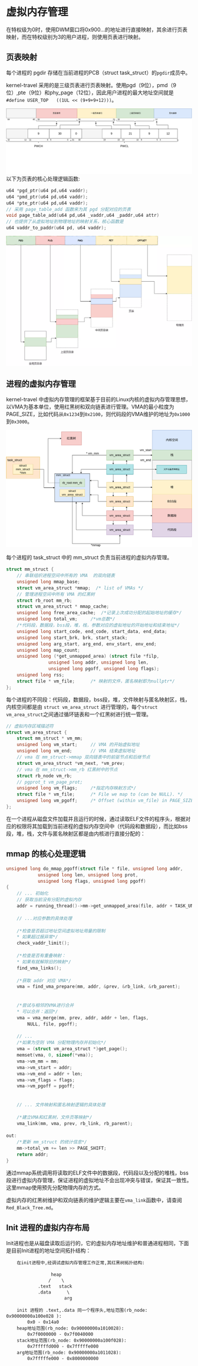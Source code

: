 # 虚拟内存管理

在特权级为0时，使用DWM窗口将0x900...的地址进行直接映射，其余进行页表映射，而在特权级别为3的用户进程，则使用页表进行映射。

## 页表映射

每个进程的 pgdir 存储在当前进程的PCB（struct task_struct）的`pgdir`成员中。

kernel-travel 采用的是三级页表进行页表映射。使用pgd（9位），pmd（9位）,pte（9位）和phy_page（12位），因此用户进程的最大地址空间就是`#define USER_TOP   ((1UL << (9+9+9+12)))`。

![Alt text](./img/虚拟地址位.png)
以下为页表的核心处理逻辑函数:
```c
u64 *pgd_ptr(u64 pd,u64 vaddr);
u64 *pmd_ptr(u64 pd,u64 vaddr);
u64 *pte_ptr(u64 pd,u64 vaddr);
// 采用 page_table_add 函数来为其 pgd 分配对应的页表
void page_table_add(u64 pd,u64 _vaddr,u64 _paddr,u64 attr)
// 也提供了从虚拟地址到物理地址的映射关系，核心函数是
u64 vaddr_to_paddr(u64 pd, u64 vaddr);
```
![alt text](./img/页表映射.png)

## 进程的虚拟内存管理

kernel-travel 中虚拟内存管理的框架基于目前的Linux内核的虚拟内存管理思想，以VMA为基本单位，使用红黑树和双向链表进行管理。VMA的最小粒度为PAGE_SIZE，比如代码从`0x1234`到`0x2100`，则代码段的VMA维护的地址为`0x1000`到`0x3000`。

![VMA](./img/虚拟内存.png)

每个进程的 task_struct 中的 mm_struct 负责当前进程的虚拟内存管理。
```c
struct mm_struct {
	// 串联组织进程空间中所有的 VMA  的双向链表 
	unsigned long mmap_base;
	struct vm_area_struct *mmap;  /* list of VMAs */
	// 管理进程空间中所有 VMA 的红黑树
	struct rb_root mm_rb;
	struct vm_area_struct * mmap_cache;
	unsigned long free_area_cache;	/*记录上次成功分配的起始地址的缓存*/
	unsigned long total_vm;		/*vm总数*/
	/*代码段，数据段，bss段，堆，栈，参数对应的虚拟地址的开始地址和结束地址*/
	unsigned long start_code, end_code, start_data, end_data;
	unsigned long start_brk, brk, start_stack;
	unsigned long arg_start, arg_end, env_start, env_end;
	unsigned long map_count;
	unsigned long (*get_unmapped_area) (struct file *filp,
				unsigned long addr, unsigned long len,
				unsigned long pgoff, unsigned long flags);
	unsigned long rss;
	struct file * vm_file;		/* 映射的文件，匿名映射即为nullptr*/
};
```

每个进程的不同段：代码段，数据段，bss段，堆，文件映射与匿名映射区，栈，内核空间都是由 `struct vm_area_struct` 进行管理的，每个`struct vm_area_struct`之间通过循环链表和一个红黑树进行统一管理。

```c
// 虚拟内存区域描述符
struct vm_area_struct {
	struct mm_struct * vm_mm;
	unsigned long vm_start;		// VMA 的开始虚拟地址
	unsigned long vm_end;		// VMA 结束虚拟地址
	// vma 在 mm_struct->mmap 双向链表中的前驱节点和后继节点
	struct vm_area_struct *vm_next, *vm_prev;
	// vma 在 mm_struct->mm_rb 红黑树中的节点
	struct rb_node vm_rb;
	// pgprot_t vm_page_prot;
	unsigned long vm_flags; 	/*指定内存映射方式*/
	struct file * vm_file;		/* File we map to (can be NULL). */
	unsigned long vm_pgoff;		/* Offset (within vm_file) in PAGE_SIZE */
};
```

在一个进程从磁盘文件加载并且运行的时候，通过读取ELF文件的程序头，根据对应的权限将其加载到当前进程的虚拟内存空间中（代码段和数据段），而比如bss段，堆，栈，文件与匿名映射区都是由内核进行直接分配的：

## mmap 的核心处理逻辑

```c
unsigned long do_mmap_pgoff(struct file * file, unsigned long addr,
			unsigned long len, unsigned long prot,
			unsigned long flags, unsigned long pgoff)
{
	// ... 初始化
	// 获取当前没有分配的虚拟内存
	addr = running_thread()->mm->get_unmapped_area(file, addr + TASK_UNMAPPED_BASE, len, pgoff, flags);

	// ...对应参数的具体处理
	
	/*检查是否超过地址空间虚拟地址用量的限制
	* 如果超过报异常*/
	check_vaddr_limit();

	/*检查是否有重叠映射：
	* 如果有就解除旧的映射*/
	find_vma_links();

	/*获取 addr 对应 VMA*/
	vma = find_vma_prepare(mm, addr, &prev, &rb_link, &rb_parent);


	/*尝试与相邻的VMA进行合并
	* 可以合并：返回*/
	vma = vma_merge(mm, prev, addr, addr + len, flags,
		NULL, file, pgoff);
 
	// ... 
	/*如果为空则 VMA 分配物理内存并初始化*/
	vma = (struct vm_area_struct *)get_page();
	memset(vma, 0, sizeof(*vma));
	vma->vm_mm = mm;
	vma->vm_start = addr;
	vma->vm_end = addr + len;
	vma->vm_flags = flags;
	vma->vm_pgoff = pgoff;


	// ... 文件映射和匿名映射逻辑的具体处理

	/*建立VMA和红黑树，文件页等映射*/
 	vma_link(mm, vma, prev, rb_link, rb_parent);

out:
	/*更新 mm_struct 的统计信息*/
	mm->total_vm += len >> PAGE_SHIFT;
	return addr;
}
```

通过mmap系统调用将读取的ELF文件中的数据段，代码段以及分配的堆栈，bss段进行虚拟内存管理，保证进程的虚拟地址不会出现冲突与错误，保证其一致性。这里mmap使用预先分配物理内存的方式。

虚拟内存的红黑树维护和双向链表的维护逻辑主要在`vma_link`函数中，请查阅`Red_Black_Tree.md`。

## Init 进程的虚拟内存布局

Init进程也是从磁盘读取后运行的，它的虚拟内存地址维护和普通进程相同，下面是目前Init进程的地址空间拓扑结构：

```
    在init进程中,经调试虚拟内存管理工作正常,其红黑树拓扑结构:

                 heap
                /    \
            .text   stack
            .data      \
                      arg

    init 进程的 .text,.data 同一个程序头,地址范围(rb_node: 0x90000000a100e028 ):
        0x0 - 0x14a0
    heap地址范围(rb_node: 0x90000000a1010028):
        0x7f0000000 - 0x7f0040000
    stack地址范围(rb_node: 0x90000000a100f028):
        0x7fffffd000 - 0x7fffffe000
    arg地址范围(rb_node: 0x90000000a1011028):
        0x7fffffe000 - 0x8000000000
```